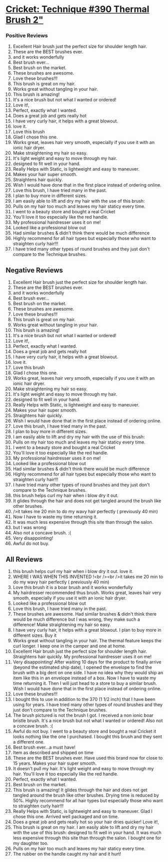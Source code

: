 # [Cricket: Technique #390 Thermal Brush 2&quot;](https://products.checkmycream.com/products/Cricket:-Technique-390-Thermal-Brush-2&quot;.html)

### Positive Reviews

<ol>
      <li>Excellent Hair brush just the perfect size for shoulder length hair.</li>
      <li>These are the BEST brushes ever.</li>
      <li>and it works wonderfully</li>
      <li>Best brush ever...</li>
      <li>Best brush on the market.</li>
      <li>These brushes are awesome.  </li>
      <li>Love these brushes!!!</li>
      <li>This brush is great on my hair.  </li>
      <li>Works great without tangling in your hair.  </li>
      <li>This brush is amazing!</li>
      <li>It&#x27;s a nice brush but not what I wanted or ordered!  </li>
      <li>Love it!,</li>
      <li>Perfect, exactly what I wanted.</li>
      <li>Does a great job and gets really hot</li>
      <li>I have very curly hair, it helps with a great blowout.</li>
      <li>love it.</li>
      <li>Love this brush</li>
      <li>Glad I chose this one.</li>
      <li>Works great, leaves hair very smooth, especially if you use it with an ionic hair dryer.</li>
      <li>Make straightening my hair so easy.</li>
      <li>It&#x27;s light weight and easy to move through my hair.</li>
      <li>designed to fit well in your hand.  </li>
      <li>Really Helps with Static, is lightweight and easy to maneuver.</li>
      <li>Makes your hair super smooth.</li>
      <li>Straightens hair quickly.</li>
      <li>Wish I would have done that in the first place instead of ordering online.</li>
      <li>Love this brush, I have tried many in the past.</li>
      <li>I plan to buy more in different sizes.  </li>
      <li>I am easily able to lift and dry my hair with the use of this brush:</li>
      <li>Pulls on my hair too much and leaves my hair staticy every time.</li>
      <li>I went to a beauty store and bought a real Cricket</li>
      <li>You&#x27;ll love it too especially like the red handle.</li>
      <li>My professional hairdresser uses it on me!</li>
      <li>Looked like a professional blow out</li>
      <li>Had similar brushes &amp; didn&#x27;t think there would be much difference</li>
      <li>Highly recommend for all hair types but especially those who want to straighten curly hair!!!</li>
      <li>I have tried many other types of round brushes and they just don&#x27;t compare to the Technique brushes.</li>
</ol>


<h2>Negative Reviews</h2>
<ol>
<li> Excellent Hair brush just the perfect size for shoulder length hair.</li>
<li> These are the BEST brushes ever.</li>
<li> and it works wonderfully</li>
<li> Best brush ever...</li>
<li> Best brush on the market.</li>
<li> These brushes are awesome.  </li>
<li> Love these brushes!!!</li>
<li> This brush is great on my hair.  </li>
<li> Works great without tangling in your hair.  </li>
<li> This brush is amazing!</li>
<li> It&#x27;s a nice brush but not what I wanted or ordered!  </li>
<li> Love it!,</li>
<li> Perfect, exactly what I wanted.</li>
<li> Does a great job and gets really hot</li>
<li> I have very curly hair, it helps with a great blowout.</li>
<li> love it.</li>
<li> Love this brush</li>
<li> Glad I chose this one.</li>
<li> Works great, leaves hair very smooth, especially if you use it with an ionic hair dryer.</li>
<li> Make straightening my hair so easy.</li>
<li> It&#x27;s light weight and easy to move through my hair.</li>
<li> designed to fit well in your hand.  </li>
<li> Really Helps with Static, is lightweight and easy to maneuver.</li>
<li> Makes your hair super smooth.</li>
<li> Straightens hair quickly.</li>
<li> Wish I would have done that in the first place instead of ordering online.</li>
<li> Love this brush, I have tried many in the past.</li>
<li> I plan to buy more in different sizes.  </li>
<li> I am easily able to lift and dry my hair with the use of this brush:</li>
<li> Pulls on my hair too much and leaves my hair staticy every time.</li>
<li> I went to a beauty store and bought a real Cricket</li>
<li> You&#x27;ll love it too especially like the red handle.</li>
<li> My professional hairdresser uses it on me!</li>
<li> Looked like a professional blow out</li>
<li> Had similar brushes &amp; didn&#x27;t think there would be much difference</li>
<li> Highly recommend for all hair types but especially those who want to straighten curly hair!!!</li>
<li> I have tried many other types of round brushes and they just don&#x27;t compare to the Technique brushes.</li>
<li> this brush helps curl my hair when i blow dry it out.</li>
<li> It glides through the hair and does not get tangled around the brush like other brushes.</li>
<li> /&gt;it takes me 20 min to do my wavy hair perfectly ( previously 40 min)</li>
<li> Now I have to waste my time returning it.  </li>
<li> It was much less expensive through this site than through the salon.  </li>
<li> but I was wrong</li>
<li> Also not a concave brush.  :(</li>
<li> Very disappointing!  </li>
<li> Awful do not buy.</li>
</ol>

<h2>All Reviews</h2>

<ol>
    <li> this brush helps curl my hair when i blow dry it out. love it.</li>
    <li> WHERE I WAS WHEN THIS INVENTED !&lt;br /&gt;&lt;br /&gt;it takes me 20 min to do my wavy hair perfectly ( previously 40 min)</li>
    <li> Love this brush it is a boar brush and it works wonderfully</li>
    <li> My hairdresser recommended thus brush. Works great, leaves hair very smooth, especially if you use it with an ionic hair dryer.</li>
    <li> Looked like a professional blow out</li>
    <li> Love this brush, I have tried many in the past.</li>
    <li> These brushes are awesome.  Had similar brushes &amp; didn&#x27;t think there would be much difference but I was wrong, they make such a difference!  Make straightening my hair so easy.</li>
    <li> I have very curly hair, it helps with a great blowout. I plan to buy more in different sizes.  Buy it</li>
    <li> Works great without tangling in your hair.  The thermal feature keeps the curl longer.  I keep one in the camper and one at home.</li>
    <li> Excellent Hair brush just the perfect size for shoulder length hair. Straightens hair quickly. My professional hairdresser uses it on me!</li>
    <li> Very disappointing!  After waiting 10 days for the product to finally arrive (beyond the estimated ship date), I opened the envelope to find the brush with a big dent on one side.  I have no idea why they would ship an item like this in an envelope instead of a box.  Now I have to waste my time returning it.  Then I will just head to a store to buy a similar brush.  Wish I would have done that in the first place instead of ordering online.</li>
    <li> Love these brushes!!!</li>
    <li> I bought this to use in addition to the 370 (1 1/2 inch) that I have been using for years.  I have tried many other types of round brushes and they just don&#x27;t compare to the Technique brushes.</li>
    <li> The brush pictured is not the brush I got.  I received a non ionic boar bristle brush.  It&#x27;s a nice brush but not what I wanted or ordered!  Also not a concave brush.  :(</li>
    <li> Awful do not buy. I went to a beauty store and bought a real Cricket it looks nothing like the one I purchased. I bought this brush and they sent a different one.</li>
    <li> Best brush ever...a must have!</li>
    <li> Item as described and shipped on time</li>
    <li> These are the BEST brushes ever. Have used this brand now for close to 15 years. Makes your hair super smooth.</li>
    <li> It doesn&#x27;t pull my hair. It&#x27;s light weight and easy to move through my hair. You&#x27;ll love it too especially like the red handle.</li>
    <li> Perfect, exactly what I wanted.</li>
    <li> Best brush on the market.</li>
    <li> This brush is amazing! It glides through the hair and does not get tangled around the brush like other brushes. Drying time is reduced by 50%. Highly recommend for all hair types but especially those who want to straighten curly hair!!!</li>
    <li> Really Helps with Static, is lightweight and easy to maneuver. Glad I chose this one. Arrived well packaged and on time.</li>
    <li> Does a great job and gets really hot so your hair dries quicker! Love it!,</li>
    <li> This brush is great on my hair.  I am easily able to lift and dry my hair with the use of this brush: designed to fit well in your hand.  It was much less expensive through this site than through the salon.  I bought one for my daughter too.</li>
    <li> Pulls on my hair too much and leaves my hair staticy every time.</li>
    <li> The rubber on the handle caught my hair and it hurt!</li>
</ol>




